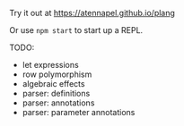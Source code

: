 Try it out at https://atennapel.github.io/plang

Or use `npm start` to start up a REPL.

TODO:
- let expressions
- row polymorphism
- algebraic effects
- parser: definitions
- parser: annotations
- parser: parameter annotations
